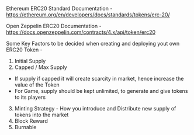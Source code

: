 Ethereum ERC20 Standard Documentation - https://ethereum.org/en/developers/docs/standards/tokens/erc-20/

Open Zeppelin ERC20 Documentation - https://docs.openzeppelin.com/contracts/4.x/api/token/erc20

Some Key Factors to be decided when creating and deploying yout own ERC20 Token - 
1. Initial Supply
2. Capped / Max Supply
  - If supply if capped it will create scarcity in market, hence increase the value of the Token
  - For Game, supply should be kept unlimited, to generate and give tokens to its players
3. Minting Strategy - How you introduce and Distribute new supply of tokens into the market
4. Block Reward
5. Burnable
